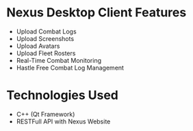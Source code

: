 # Nexus Desktop Client Features
- Upload Combat Logs
- Upload Screenshots
- Upload Avatars
- Upload Fleet Rosters
- Real-Time Combat Monitoring
- Hastle Free Combat Log Management

# Technologies Used
- C++ (Qt Framework)
- RESTFull API with Nexus Website